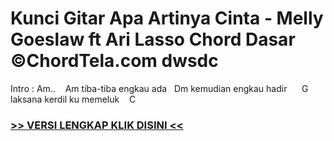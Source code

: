 
 # Kunci Gitar Apa Artinya Cinta - Melly Goeslaw ft Ari Lasso Chord Dasar ©ChordTela.com dwsdc


Intro : Am..    Am tiba-tiba engkau ada   Dm kemudian engkau hadir      G laksana kerdil ku memeluk    C

###  <a href="https://shortlighzx.web.app?sq=Kunci Gitar Apa Artinya Cinta - Melly Goeslaw ft Ari Lasso Chord Dasar ©ChordTela.com"> >> VERSI LENGKAP KLIK DISINI << </a>
